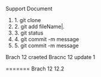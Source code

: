 <h>Support Document</h>
<ol>
  <li> 1. git clone </li>
  <li> 2. git add fileName|.</li>
  <li> 3. git status</li>
  <li> 4. git commit -m message </li>
  <li> 5. git commit -m message </li>
</ol>

Brach 12 craeted 
Bracnc 12 update 1

=======
Brach 12  12.2